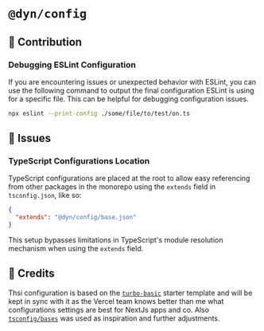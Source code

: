 # `@dyn/config`

## 🙏 Contribution

### Debugging ESLint Configuration

If you are encountering issues or unexpected behavior with ESLint, you can use the following command to output the final configuration ESLint is using for a specific file. This can be helpful for debugging configuration issues.
```bash
npx eslint --print-config ./some/file/to/test/on.ts
```

## 🔴 Issues

### TypeScript Configurations Location

TypeScript configurations are placed at the root to allow easy referencing from other packages in the monorepo using the `extends` field in `tsconfig.json`, like so:

```json
{
  "extends": "@dyn/config/base.json"
}
```

This setup bypasses limitations in TypeScript's module resolution mechanism when using the `extends` field.

## 🌟 Credits

Thsi configuration is based on the [`turbo-basic`](https://github.com/vercel/turbo/tree/main/examples/basic) starter template and will be kept in sync with it as the Vercel team knows better than me what configurations settings are best for NextJs apps and co. Also [`tsconfig/bases`](https://github.com/tsconfig/bases) was used as inspiration and further adjustments.